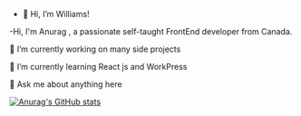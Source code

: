 - 👋 Hi, I’m Williams!

-Hi, I'm Anurag , a passionate self-taught FrontEnd developer from Canada.

🔭 I’m currently working on many side projects

🌱 I’m currently learning React js and WorkPress

💬 Ask me about anything here

[![Anurag's GitHub stats](https://github-readme-stats.vercel.app/api?username=anuraghazra)](https://github.com/anuraghazra/github-readme-stats)

